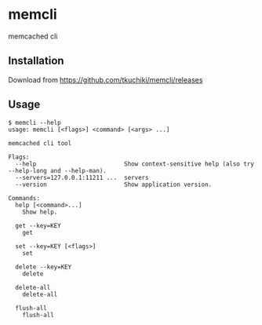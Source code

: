 # memcli
memcached cli

## Installation

Download from https://github.com/tkuchiki/memcli/releases

## Usage

```console
$ memcli --help
usage: memcli [<flags>] <command> [<args> ...]

memcached cli tool

Flags:
  --help                         Show context-sensitive help (also try --help-long and --help-man).
  --servers=127.0.0.1:11211 ...  servers
  --version                      Show application version.

Commands:
  help [<command>...]
    Show help.

  get --key=KEY
    get

  set --key=KEY [<flags>]
    set

  delete --key=KEY
    delete

  delete-all
    delete-all

  flush-all
    flush-all
```
